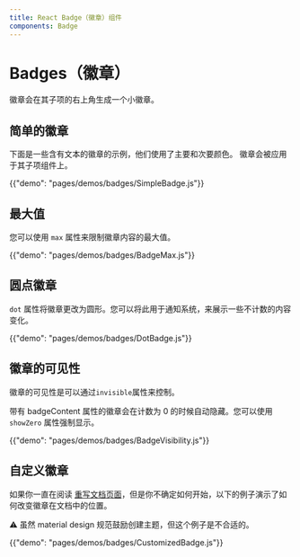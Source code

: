 ```yaml
---
title: React Badge（徽章）组件
components: Badge
---
```


# Badges（徽章）

<p class="description">徽章会在其子项的右上角生成一个小徽章。</p>

## 简单的徽章

下面是一些含有文本的徽章的示例，他们使用了主要和次要颜色。 徽章会被应用于其子项组件上。

{{"demo": "pages/demos/badges/SimpleBadge.js"}}

## 最大值

您可以使用 `max` 属性来限制徽章内容的最大值。

{{"demo": "pages/demos/badges/BadgeMax.js"}}

## 圆点徽章

`dot` 属性将徽章更改为圆形。您可以将此用于通知系统，来展示一些不计数的内容变化。

{{"demo": "pages/demos/badges/DotBadge.js"}}

## 徽章的可见性

徽章的可见性是可以通过`invisible`属性来控制。

带有 badgeContent 属性的徽章会在计数为 0 的时候自动隐藏。您可以使用 `showZero` 属性强制显示。

{{"demo": "pages/demos/badges/BadgeVisibility.js"}}

## 自定义徽章

如果你一直在阅读 [重写文档页面](/customization/overrides/)，但是你不确定如何开始，以下的例子演示了如何改变徽章在文档中的位置。

⚠️ 虽然 material design 规范鼓励创建主题，但这个例子是不合适的。

{{"demo": "pages/demos/badges/CustomizedBadge.js"}}
